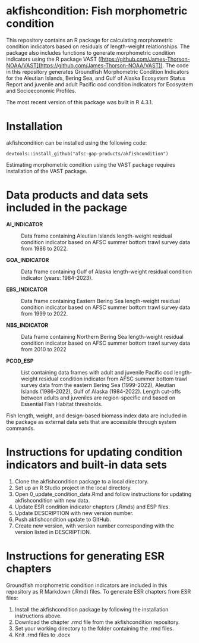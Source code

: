 # akfishcondition: Fish morphometric condition
This repository contains an R package for calculating morphometric condition indicators based on residuals of length-weight relationships. The package also includes functions to generate morphometric condition indicators using the R package VAST ([https://github.com/James-Thorson-NOAA/VAST](https://github.com/James-Thorson-NOAA/VAST)). The code in this repository generates Groundfish Morphometric Condition Indicators for the Aleutian Islands, Bering Sea, and Gulf of Alaska Ecosystem Status Report and juvenile and adult Pacific cod condition indicators for Ecosystem and Socioeconomic Profiles.

The most recent version of this package was built in R 4.3.1.

# Installation

akfishcondition can be installed using the following code:

```{r}
devtools::install_github("afsc-gap-products/akfishcondition")
```
Estimating morphometric condition using the VAST package requires installation of the VAST package. 

# Data products and data sets included in the package


<dl>
<dt><b>AI_INDICATOR</b></dt>
<dd><p>Data frame containing Aleutian Islands length-weight residual condition indicator based on AFSC summer bottom trawl survey data from 1986 to 2022.</p></dd>
<dt><b>GOA_INDICATOR</b></dt>
<dd><p>Data frame containing Gulf of Alaska length-weight residual condition indicator (years: 1984-2023).</p></dd>
<dt><b>EBS_INDICATOR</b></dt>
<dd><p>Data frame containing Eastern Bering Sea length-weight residual condition indicator based on AFSC summer bottom trawl survey data from 1999 to 2022.</p></dd>
<dt><b>NBS_INDICATOR</b></dt>
<dd><p>Data frame containing Northern Bering Sea length-weight residual condition indicator based on AFSC summer bottom trawl survey data from 2010 to 2022</p></dd>
<dt><b>PCOD_ESP</b></dt>
<dd><p>List containing data frames with adult and juvenile Pacific cod length-weight residual condition indicator from AFSC summer bottom trawl survey data from the eastern Bering Sea (1999-2022), Aleutian Islands (1986-2022), Gulf of Alaska (1984-2022). Length cut-offs between adults and juveniles are region-specific and based on Essential Fish Habitat thresholds.</p></dd>
</dl>

Fish length, weight, and design-based biomass index data are included in the package as external data sets that are accessible through system commands.


# Instructions for updating condition indicators and built-in data sets

1. Clone the akfishcondition package to a local directory.
2. Set up an R Studio project in the local directory.
3. Open 0_update_condition_data.Rmd and follow instructions for updating akfishcondition with new data.
4. Update ESR condition indicator chapters (.Rmds) and ESP files.
5. Update DESCRIPTION with new version number.
6. Push akfishcondition update to GitHub.
7. Create new version, with version number corresponding with the version listed in DESCRIPTION.

# Instructions for generating ESR chapters

Groundfish morphometric condition indicators are included in this repository as R Markdown (.Rmd) files. To generate ESR chapters from ESR files:

1. Install the akfishcondition package by following the installation instructions above.
2. Download the chapter .rmd file from the akfishcondition repository.
3. Set your working directory to the folder containing the .rmd files.
4. Knit .rmd files to .docx